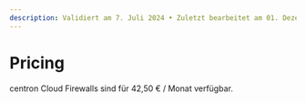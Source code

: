 ```yaml
---
description: Validiert am 7. Juli 2024 • Zuletzt bearbeitet am 01. Dezember 2024
---
```


# Pricing

centron Cloud Firewalls sind für 42,50 € / Monat verfügbar.
